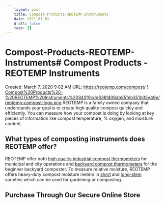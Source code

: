 ```yaml
---
 	layout: post
 	title: Compost-Products-REOTEMP-Instruments
 	date: 2021-01-01
 	draft: false
 	tags: []
---
```


# Compost-Products-REOTEMP-Instruments# Compost Products - REOTEMP Instruments
Created: March 7, 2020 9:02 AM
URL: https://reotemp.com/compost/
!
[Compost%20Products%20-%20REOTEMP%20Instruments%20840f9cdd638f408db85feb351b05e46e/reotemp-compost-logo.png](Compost%20Products%20-%20REOTEMP%20Instruments%20840f9cdd638f408db85feb351b05e46e/reotemp-compost-logo.png)
REOTEMP is a family owned company that understands your goal is to create high quality compost quickly and efficiently.
You can measure how your compost is doing by looking at key pieces of information like compost temperature, % oxygen, and moisture content.
## What types of composting instruments does REOTEMP offer?
REOTEMP offer both [high quality industrial compost thermometers](https://reotemp.com/compost/heavy-duty-compost-thermometer/) for municipal and city operations and [backyard compost thermometers](https://reotemp.com/compost/reotemp-backyard-compost-thermometer/) for the beginner backyard composter.
To measure relative moisture, REOTEMP offers heavy-duty compost moisture meters in [short](https://reotemp.com/compost/moisture-meters/backyard-moisture-meter/) and [long-stem](https://reotemp.com/compost/moisture-meters/long-stem-compost-moisture-meter/) varieties which can be used for gardening or composting.
## Purchase Through Our Secure Online Store
